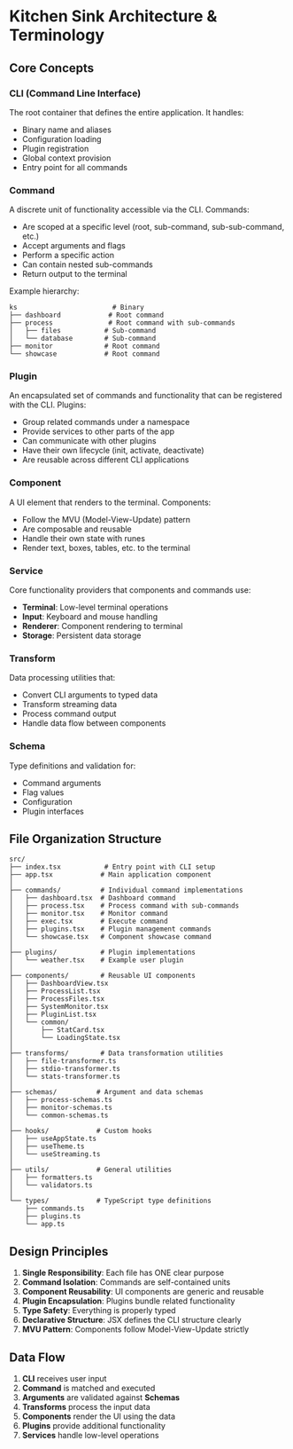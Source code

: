 # Kitchen Sink Architecture & Terminology

## Core Concepts

### **CLI (Command Line Interface)**
The root container that defines the entire application. It handles:
- Binary name and aliases
- Configuration loading
- Plugin registration
- Global context provision
- Entry point for all commands

### **Command**
A discrete unit of functionality accessible via the CLI. Commands:
- Are scoped at a specific level (root, sub-command, sub-sub-command, etc.)
- Accept arguments and flags
- Perform a specific action
- Can contain nested sub-commands
- Return output to the terminal

Example hierarchy:
```
ks                        # Binary
├── dashboard            # Root command
├── process              # Root command with sub-commands
│   ├── files           # Sub-command
│   └── database        # Sub-command
├── monitor             # Root command
└── showcase            # Root command
```

### **Plugin**
An encapsulated set of commands and functionality that can be registered with the CLI. Plugins:
- Group related commands under a namespace
- Provide services to other parts of the app
- Can communicate with other plugins
- Have their own lifecycle (init, activate, deactivate)
- Are reusable across different CLI applications

### **Component**
A UI element that renders to the terminal. Components:
- Follow the MVU (Model-View-Update) pattern
- Are composable and reusable
- Handle their own state with runes
- Render text, boxes, tables, etc. to the terminal

### **Service**
Core functionality providers that components and commands use:
- **Terminal**: Low-level terminal operations
- **Input**: Keyboard and mouse handling
- **Renderer**: Component rendering to terminal
- **Storage**: Persistent data storage

### **Transform**
Data processing utilities that:
- Convert CLI arguments to typed data
- Transform streaming data
- Process command output
- Handle data flow between components

### **Schema**
Type definitions and validation for:
- Command arguments
- Flag values
- Configuration
- Plugin interfaces

## File Organization Structure

```
src/
├── index.tsx           # Entry point with CLI setup
├── app.tsx            # Main application component
│
├── commands/          # Individual command implementations
│   ├── dashboard.tsx  # Dashboard command
│   ├── process.tsx    # Process command with sub-commands
│   ├── monitor.tsx    # Monitor command
│   ├── exec.tsx       # Execute command
│   ├── plugins.tsx    # Plugin management commands
│   └── showcase.tsx   # Component showcase command
│
├── plugins/           # Plugin implementations
│   └── weather.tsx    # Example user plugin
│
├── components/        # Reusable UI components
│   ├── DashboardView.tsx
│   ├── ProcessList.tsx
│   ├── ProcessFiles.tsx
│   ├── SystemMonitor.tsx
│   ├── PluginList.tsx
│   └── common/
│       ├── StatCard.tsx
│       └── LoadingState.tsx
│
├── transforms/        # Data transformation utilities
│   ├── file-transformer.ts
│   ├── stdio-transformer.ts
│   └── stats-transformer.ts
│
├── schemas/          # Argument and data schemas
│   ├── process-schemas.ts
│   ├── monitor-schemas.ts
│   └── common-schemas.ts
│
├── hooks/            # Custom hooks
│   ├── useAppState.ts
│   ├── useTheme.ts
│   └── useStreaming.ts
│
├── utils/            # General utilities
│   ├── formatters.ts
│   └── validators.ts
│
└── types/            # TypeScript type definitions
    ├── commands.ts
    ├── plugins.ts
    └── app.ts
```

## Design Principles

1. **Single Responsibility**: Each file has ONE clear purpose
2. **Command Isolation**: Commands are self-contained units
3. **Component Reusability**: UI components are generic and reusable
4. **Plugin Encapsulation**: Plugins bundle related functionality
5. **Type Safety**: Everything is properly typed
6. **Declarative Structure**: JSX defines the CLI structure clearly
7. **MVU Pattern**: Components follow Model-View-Update strictly

## Data Flow

1. **CLI** receives user input
2. **Command** is matched and executed
3. **Arguments** are validated against **Schemas**
4. **Transforms** process the input data
5. **Components** render the UI using the data
6. **Plugins** provide additional functionality
7. **Services** handle low-level operations